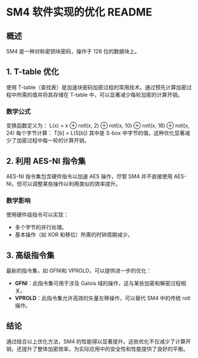 # SM4 软件实现的优化 README

## 概述
SM4 是一种对称密钥块密码，操作于 128 位的数据块上。
## 1. T-table 优化

使用 T-table（查找表）是加速块密码加密过程的常用技术。通过预先计算加密过程中所需的值并将其存储在 T-table 中，可以显著减少每轮加密的计算开销。

### 数学公式
变换函数定义为：
L(x) = x ⊕ rotl(x, 2) ⊕ rotl(x, 10) ⊕ rotl(x, 18) ⊕ rotl(x, 24)
每个字节计算：
T[b] = L(S[b])
其中是 S-box 中字节的值。这种优化显著减少了加密过程中每一轮的计算开销。

## 2. 利用 AES-NI 指令集

AES-NI 指令集包含硬件指令以加速 AES 操作，尽管 SM4 并不直接使用 AES-NI，但可以调整某些操作以利用类似的效率提升。

### 数学影响
使用硬件级指令可以实现：
- 多个字节的并行处理。
- 基本操作（如 XOR 和移位）所需的时钟周期减少。

## 3. 高级指令集

最新的指令集，如 GFNI和 VPROLD，可以提供进一步的优化：

- **GFNI**：此指令集可用于涉及 Galois 域的操作，这与某些加密和解密过程相关。
- **VPROLD**：此指令集允许高效的矢量左移操作，可以替代 SM4 中的传统 rotl 操作。

## 结论
通过结合以上优化方法，SM4 的性能得以显著提升。这些优化不仅减少了计算开销，还提升了整体加密效率，为实际应用中的安全性和性能提供了良好的平衡。
